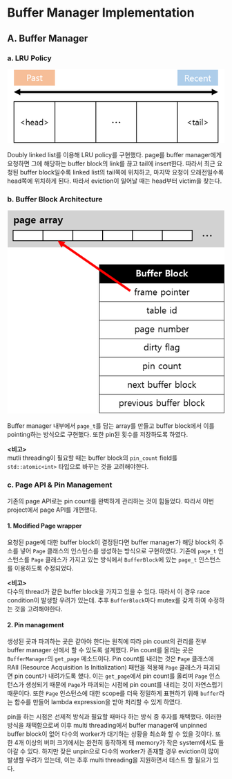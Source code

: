 # Buffer Manager Implementation

## A. Buffer Manager
### a. LRU Policy
![img_lru_policy](res/lru_policy.png)  
  
Doubly linked list를 이용해 LRU policy를 구현했다. page를 buffer manager에게 요청하면 그에 해당하는 buffer block의 link를 끊고 tail에 insert한다. 따라서 최근 요청된 buffer block일수록 linked list의 tail쪽에 위치하고, 마지막 요청이 오래전일수록 head쪽에 위치하게 된다. 따라서 eviction이 일어날 때는 head부터 victim을 찾는다.


### b. Buffer Block Architecture
![img_buffer_block](res/buffer_block.png)  

Buffer manager 내부에서 `page_t`를 담는 array를 만들고 buffer block에서 이를 pointing하는 방식으로 구현했다. 또한 pin된 횟수를 저장하도록 하였다. 

**<비고>**  
mutli threading이 필요할 때는 buffer block의 `pin_count` field를 `std::atomic<int>` 타입으로 바꾸는 것을 고려해야한다.


### c. Page API & Pin Management
기존의 page API로는 pin count를 완벽하게 관리하는 것이 힘들었다. 따라서 이번 project에서 page API를 개편했다.

#### 1. Modified Page wrapper
요청된 page에 대한 buffer block이 결정된다면 buffer manager가 해당 block의 주소를 넣어 `Page` 클래스의 인스턴스를 생성하는 방식으로 구현하였다. 기존에 `page_t` 인스턴스를 `Page` 클래스가 가지고 있는 방식에서 `BufferBlock`에 있는 `page_t` 인스턴스를 이용하도록 수정되었다.

**<비고>**  
다수의 thread가 같은 buffer block을 가지고 있을 수 있다. 따라서 이 경우 race condition이 발생할 우려가 있는데. 추후 `BufferBlock`마다 mutex를 갖게 하여 수정하는 것을 고려해야한다.

#### 2. Pin management
생성된 곳과 파괴하는 곳은 같아야 한다는 원칙에 따라 pin count의 관리를 전부 buffer manager 선에서 할 수 있도록 설계했다. Pin count를 올리는 곳은 `BufferManager`의 `get_page` 메소드이다. Pin count를 내리는 것은 `Page` 클래스에 RAII (Resource Acquisition Is Initialization) 패턴을 적용해 `Page` 클래스가 파괴되면 pin count가 내려가도록 했다. 이는 `get_page`에서 pin count를 올리며 `Page` 인스턴스가 생성되기 때문에 `Page`가 파괴되는 시점에 pin count를 내리는 것이 자연스럽기 때문이다. 또한 `Page` 인스턴스에 대한 scope를 더욱 정밀하게 표현하기 위해 `buffer`라는 함수를 만들어 lambda expression을 받아 처리할 수 있게 하였다.

pin을 하는 시점은 선제적 방식과 필요할 때마다 하는 방식 중 후자를 채택했다. 이러한 방식을 채택함으로써 이후 multi threading에서 buffer manager에 unpinned buffer block이 없어 다수의 worker가 대기하는 상황을 최소화 할 수 있을 것이다. 또한 4개 이상의 버퍼 크기에서는 완전히 동작하게 돼 memory가 작은 system에서도 돌아갈 수 있다. 하지만 잦은 unpin으로 다수의 worker가 존재할 경우 eviction이 많이 발생할 우려가 있는데, 이는 추후 multi threading을 지원하면서 테스트 할 필요가 있다.

